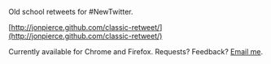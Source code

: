 Old school retweets for #NewTwitter.

[http://jonpierce.github.com/classic-retweet/](http://jonpierce.github.com/classic-retweet/)

Currently available for Chrome and Firefox. Requests? Feedback? <a href="mailto:jonpierce+classic-retweet@gmail.com?subject=Classic Retweet">Email me</a>.
